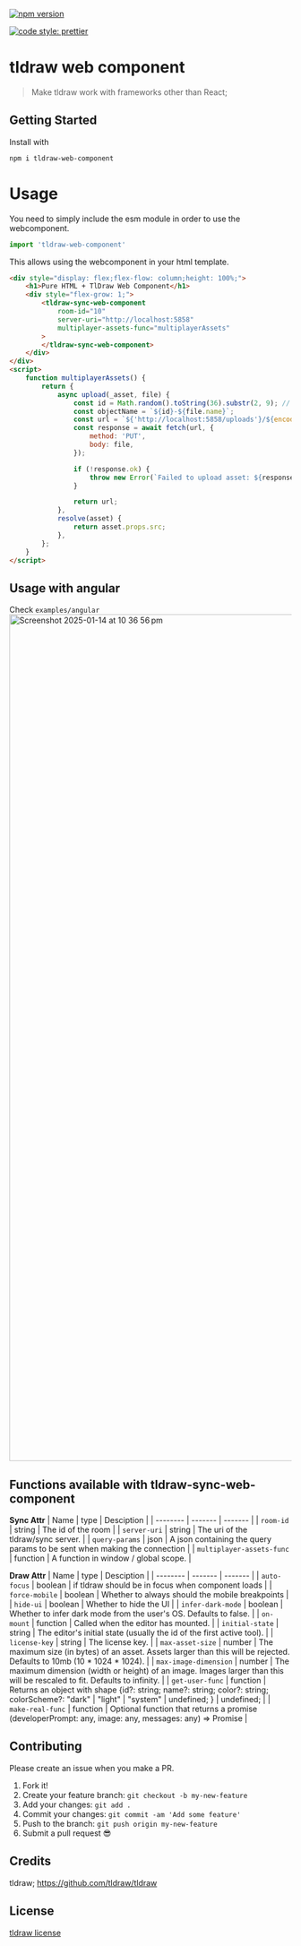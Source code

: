 [![npm version](https://badge.fury.io/js/tldraw-web-component.svg)](https://badge.fury.io/js/tldraw-web-component)

[![code style: prettier](https://img.shields.io/badge/code_style-prettier-ff69b4.svg?style=flat-square)](https://github.com/prettier/prettier)


# tldraw web component
> Make tldraw work with frameworks other than React;

## Getting Started
Install with

```
npm i tldraw-web-component
```

# Usage
You need to simply include the esm module in order to use the webcomponent.
```js
import 'tldraw-web-component'
```

This allows using the webcomponent in your html template.

```html
<div style="display: flex;flex-flow: column;height: 100%;">
    <h1>Pure HTML + TlDraw Web Component</h1>
    <div style="flex-grow: 1;">
        <tldraw-sync-web-component
            room-id="10"
            server-uri="http://localhost:5858"
            multiplayer-assets-func="multiplayerAssets"
        >
        </tldraw-sync-web-component>
    </div>
</div>
<script>
    function multiplayerAssets() {
        return {
            async upload(_asset, file) {
                const id = Math.random().toString(36).substr(2, 9); // Generate a unique ID
                const objectName = `${id}-${file.name}`;
                const url = `${'http://localhost:5858/uploads'}/${encodeURIComponent(objectName)}`;
                const response = await fetch(url, {
                    method: 'PUT',
                    body: file,
                });

                if (!response.ok) {
                    throw new Error(`Failed to upload asset: ${response.statusText}`);
                }

                return url;
            },
            resolve(asset) {
                return asset.props.src;
            },
        };
    }
</script>
```

## Usage with angular
Check `examples/angular`
<img width="1512" alt="Screenshot 2025-01-14 at 10 36 56 pm" src="https://github.com/user-attachments/assets/3bd15c35-5ab6-430a-a961-db84fedc5218" />

## Functions available with tldraw-sync-web-component

**Sync Attr**
| Name    | type |  Desciption |
| -------- | ------- | ------- |
| `room-id`  | string    | The id of the room  |
| `server-uri`  | string    | The uri of the tldraw/sync server. |
| `query-params`  | json    | A json containing the query params to be sent when making the connection |
| `multiplayer-assets-func`  | function    | A function in window / global scope. |

**Draw Attr**
| Name    | type |  Desciption |
| -------- | ------- | ------- |
| `auto-focus`  | boolean    | if tldraw should be in focus when component loads  |
| `force-mobile`  | boolean    |  Whether to always should the mobile breakpoints |
| `hide-ui`  | boolean    |  Whether to hide the UI |
| `infer-dark-mode`  | boolean    |  Whether to infer dark mode from the user's OS. Defaults to false. |
| `on-mount`  | function    |  Called when the editor has mounted. |
| `initial-state`  | string    |  The editor's initial state (usually the id of the first active tool). |
| `license-key`  | string    |  The license key. |
| `max-asset-size`  | number    |  The maximum size (in bytes) of an asset. Assets larger than this will be rejected. Defaults to 10mb (10 * 1024 * 1024). |
| `max-image-dimension`  | number    |  The maximum dimension (width or height) of an image. Images larger than this will be rescaled to fit. Defaults to infinity. |
| `get-user-func`  | function  |  Returns an object with shape {id?: string; name?: string; color?: string; colorScheme?: "dark" \| "light" \| "system" \| undefined; } \| undefined; |
| `make-real-func`  | function  | Optional function that returns a promise (developerPrompt: any, image: any, messages: any) => Promise<any> |

## Contributing

Please create an issue when you make a PR.

1.  Fork it!
2.  Create your feature branch: `git checkout -b my-new-feature`
3.  Add your changes: `git add .`
4.  Commit your changes: `git commit -am 'Add some feature'`
5.  Push to the branch: `git push origin my-new-feature`
6.  Submit a pull request :sunglasses:

## Credits

tldraw;
https://github.com/tldraw/tldraw

## License

[tldraw license](https://github.com/tldraw/tldraw/blob/main/LICENSE.md)
